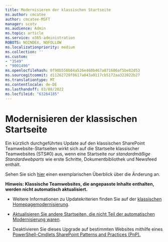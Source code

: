 ```yaml
---
title: Modernisieren der klassischen Startseite
ms.author: cmcatee
author: cmcatee-MSFT
manager: scotv
ms.audience: Admin
ms.topic: article
ms.service: o365-administration
ROBOTS: NOINDEX, NOFOLLOW
ms.localizationpriority: medium
ms.collection: ''
ms.custom:
- "3549"
- "9001496"
ms.openlocfilehash: 0f90b558b84a526e460b467a871606af5be82d53
ms.sourcegitcommit: d11262728f0617a843a0117cb5172aa322022b27
ms.translationtype: MT
ms.contentlocale: de-DE
ms.lasthandoff: 03/08/2022
ms.locfileid: "63264185"
---
```

# <a name="modernize-the-classic-home-page"></a>Modernisieren der klassischen Startseite

Ein kürzlich durchgeführtes Update auf den klassischen SharePoint Teamwebsite-Startseiten wirkt sich auf die Startseite klassischer Teamwebsites (STS#0) aus, wenn eine Startseite *nur standardmäßige Standardwebparts* wie erste Schritte, Dokumentbibliothek und Newsfeed enthält.

Sehen Sie sich [hier](https://docs.microsoft.com/sharepoint/sharepointonline/media/homepage-upgrade-gif.gif) einen exemplarischen Überblick über die Änderung an. 

**Hinweis: Klassische Teamwebsites, die angepasste Inhalte enthalten, werden nicht automatisch aktualisiert.**

* Weitere Informationen zu Updatekriterien finden Sie auf der [klassischen Homepagemodernisierung](https://docs.microsoft.com/sharepoint/disable-auto-modernization-classic-home-pages#why-update-classic-team-site-home-pages-to-modern).

* [Aktualisieren Sie andere Startseiten, die nicht Teil der automatischen Modernisierung waren](https://docs.microsoft.com/sharepoint/dev/transform/modernize-userinterface-site-pages).

* Deaktivieren Sie dieses Upgrade auf bestimmten Websites mithilfe eines [PowerShell-Cmdlets SharePoint Patterns and Practices (PnP).](https://docs.microsoft.com/powershell/sharepoint/sharepoint-pnp/sharepoint-pnp-cmdlets)
